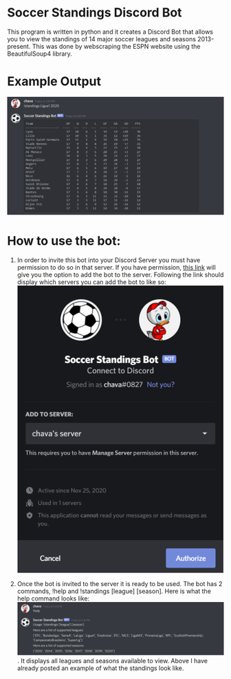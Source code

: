 # Soccer Standings Discord Bot
This program is written in python and it creates a Discord Bot that allows you to view the standings of 14 major soccer leagues and seasons 2013-present. This was done by webscraping the ESPN website using the BeautifulSoup4 library.

# Example Output
![](images/standings.png)
# How to use the bot:

1. In order to invite this bot into your Discord Server you must have permission to do so in that server. If you have permission, [this link](https://discord.com/oauth2/authorize?client_id=781301326285373460&scope=bot) will give you the option to add the bot to the server. Following the link should display which servers you can add the bot to like so:
![](images/addtoserver.png)

2. Once the bot is invited to the server it is ready to be used. The bot has 2 commands, !help and !standings [league] [season]. Here is what the help command looks like:
![](images/help.png). It displays all leagues and seasons available to view. Above I have already posted an example of what the standings look like.

